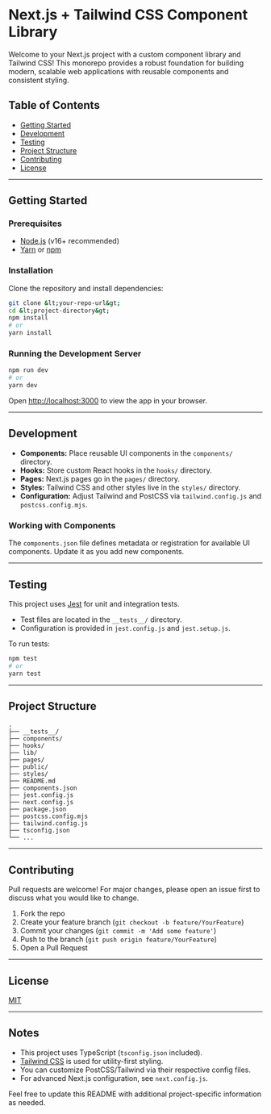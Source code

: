 # Next.js + Tailwind CSS Component Library

Welcome to your Next.js project with a custom component library and Tailwind CSS! This monorepo provides a robust foundation for building modern, scalable web applications with reusable components and consistent styling.

## Table of Contents

- [Getting Started](#getting-started)
- [Development](#development)
- [Testing](#testing)
- [Project Structure](#project-structure)
- [Contributing](#contributing)
- [License](#license)

---

## Getting Started

### Prerequisites

- [Node.js](https://nodejs.org/) (v16+ recommended)
- [Yarn](https://yarnpkg.com/) or [npm](https://www.npmjs.com/)

### Installation

Clone the repository and install dependencies:

```bash
git clone &lt;your-repo-url&gt;
cd &lt;project-directory&gt;
npm install
# or
yarn install
```

### Running the Development Server

```bash
npm run dev
# or
yarn dev
```

Open [http://localhost:3000](http://localhost:3000) to view the app in your browser.

---

## Development

- **Components:** Place reusable UI components in the `components/` directory.
- **Hooks:** Store custom React hooks in the `hooks/` directory.
- **Pages:** Next.js pages go in the `pages/` directory.
- **Styles:** Tailwind CSS and other styles live in the `styles/` directory.
- **Configuration:** Adjust Tailwind and PostCSS via `tailwind.config.js` and `postcss.config.mjs`.

### Working with Components

The `components.json` file defines metadata or registration for available UI components. Update it as you add new components.

---

## Testing

This project uses [Jest](https://jestjs.io/) for unit and integration tests.

- Test files are located in the `__tests__/` directory.
- Configuration is provided in `jest.config.js` and `jest.setup.js`.

To run tests:

```bash
npm test
# or
yarn test
```

---

## Project Structure

```
.
├── __tests__/
├── components/
├── hooks/
├── lib/
├── pages/
├── public/
├── styles/
├── README.md
├── components.json
├── jest.config.js
├── next.config.js
├── package.json
├── postcss.config.mjs
├── tailwind.config.js
├── tsconfig.json
└── ...
```

---

## Contributing

Pull requests are welcome! For major changes, please open an issue first to discuss what you would like to change.

1. Fork the repo
2. Create your feature branch (`git checkout -b feature/YourFeature`)
3. Commit your changes (`git commit -m 'Add some feature'`)
4. Push to the branch (`git push origin feature/YourFeature`)
5. Open a Pull Request

---

## License

[MIT](LICENSE)

---

## Notes

- This project uses TypeScript (`tsconfig.json` included).
- [Tailwind CSS](https://tailwindcss.com/) is used for utility-first styling.
- You can customize PostCSS/Tailwind via their respective config files.
- For advanced Next.js configuration, see `next.config.js`.

Feel free to update this README with additional project-specific information as needed.